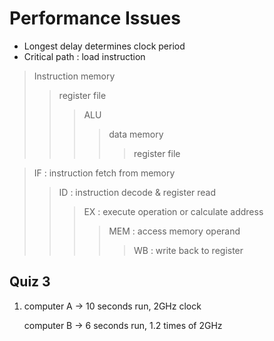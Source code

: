 # Performance Issues

* Longest delay determines clock period
* Critical path : load instruction

>Instruction memory
>>register file
>>>ALU
>>>>data memory
>>>>>register file

>IF : instruction fetch from memory
>>ID : instruction decode & register read
>>>EX : execute operation or calculate address
>>>>MEM : access memory operand
>>>>>WB : write back to register

## Quiz 3
1. computer A -> 10 seconds run, 2GHz clock

    computer B -> 6 seconds run, 1.2 times of 2GHz

